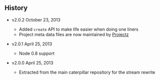 ## History

- v2.0.2 October 23, 2013
	- Added `create` API to make life easier when doing one liners
	- Project meta data files are now maintained by [Projectz](https://github.com/bevry/projectz)

- v2.0.1 April 25, 2013
	- Node 0.8 support

- v2.0.0 April 25, 2013
	- Extracted from the main caterpillar repository for the stream rewrite
